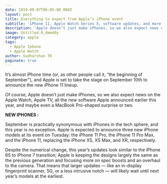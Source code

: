 ```yaml
---
date: 2019-09-07T06:05:00.000Z
layout: post
title: Everything to expect from Apple’s iPhone event
subtitle: 'iPhone 11, Apple Watch Series 5, software updates, and more'
description: 'Apple doesn’t just make iPhones, so we also expect news on the Apple Watch'
image: Untitled.0_dmm40y
category: apple
tags:
  - Apple Iphone
  - Apple Watch
author: Sudharshan TK
paginate: true
---
```


It’s almost iPhone time (or, as other people call it, “the beginning of September”), and Apple is set to take the stage on September 10th to announce the new iPhone 11 lineup.

Of course, Apple doesn’t just make iPhones, so we also expect news on the Apple Watch, Apple TV, all the new software Apple announced earlier this year, and maybe even a MacBook Pro-shaped surprise or two.

**NEW IPHONES:**

September is practically synonymous with iPhones in the tech sphere, and this year is no exception. Apple is expected to announce three new iPhone models at its event on Tuesday: the iPhone 11 Pro, the iPhone 11 Pro Max, and the iPhone 11, replacing the iPhone XS, XS Max, and XR, respectively.

Despite the numerical change, this year’s updates look similar to the iPhone 6S to iPhone 7 transition; Apple is keeping the designs largely the same as the previous generation and focusing more on spec boosts and an overhaul to the camera. That means that larger updates — like an in-display fingerprint scanner, 5G, or a less intrusive notch — will likely wait until next year’s models at the earliest.
